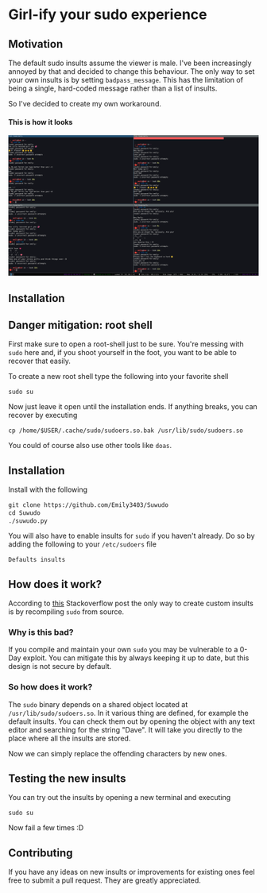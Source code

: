 # Girl-ify your sudo experience

## Motivation

The default sudo insults assume the viewer is male. I've been increasingly annoyed by that and decided to change this
behaviour. The only way to set your own insults is by setting `badpass_message`. This has the limitation of being a
single, hard-coded message rather than a list of insults.

So I've decided to create my own workaround.

#### This is  how it looks
![This is how is looks](./Screenshots/Image.png)

## Installation

## Danger mitigation: root shell

First make sure to open a root-shell just to be sure. You're messing with `sudo` here and, if you shoot yourself in the
foot, you want to be able to recover that easily.

To create a new root shell type the following into your favorite shell

```shell
sudo su
```

Now just leave it open until the installation ends. If anything breaks, you can recover by executing

```shell
cp /home/$USER/.cache/sudo/sudoers.so.bak /usr/lib/sudo/sudoers.so
```

You could of course also use other tools like `doas`.

## Installation

Install with the following

```shell
git clone https://github.com/Emily3403/Suwudo
cd Suwudo
./suwudo.py
```

You will also have to enable insults for `sudo` if you haven't already.
Do so by adding the following to your `/etc/sudoers` file

```
Defaults insults
```

## How does it work?

According to [this](https://unix.stackexchange.com/a/81719) Stackoverflow post the only way to create custom insults is
by recompiling `sudo` from source.

### Why is this bad?

If you compile and maintain your own `sudo` you may be vulnerable to a 0-Day exploit. You can mitigate this by always
keeping it up to date, but this design is not secure by default.

### So how does it work?

The `sudo` binary depends on a shared object located at `/usr/lib/sudo/sudoers.so`. In it various thing are defined, for
example the default insults. You can check them out by opening the object with any text editor and searching for the
string "Dave". It will take you directly to the place where all the insults are stored.

Now we can simply replace the offending characters by new ones.

## Testing the new insults

You can try out the insults by opening a new terminal and executing

```shell
sudo su
```

Now fail a few times :D


## Contributing

If you have any ideas on new insults or improvements for existing ones feel free to submit a pull request. They
are greatly appreciated.
